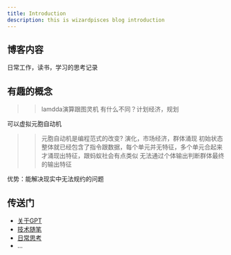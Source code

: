 ```yaml
---
title: Introduction
description: this is wizardpisces blog introduction
---
```


## 博客内容
日常工作，读书，学习的思考记录

## 有趣的概念
>> lamdda演算跟图灵机 有什么不同？计划经济，规划

可以虚拟元胞自动机

>> 元胞自动机是编程范式的改变? 演化，市场经济，群体涌现
初始状态整体就已经包含了指令跟数据，每个单元并无特征，多个单元合起来才涌现出特征，跟蚂蚁社会有点类似
无法通过个体输出判断群体最终的输出特征

优势：能解决现实中无法规约的问题


## 传送门
* [关于GPT](/blog/关于GPT)
* [技术随笔](/blog/技术随笔)
* [日常思考](/blog/日常思考)
* ...